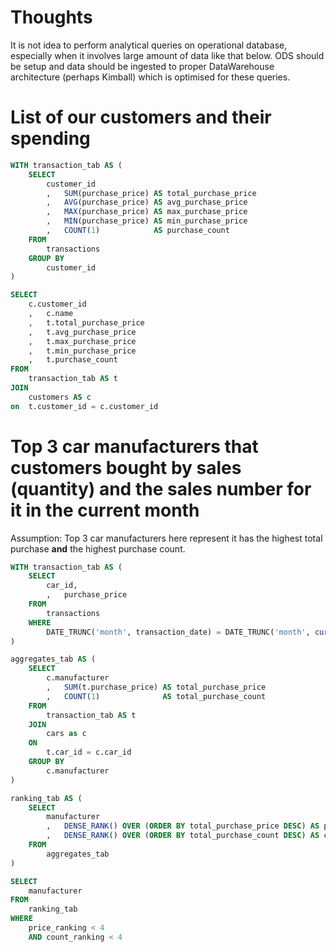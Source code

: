 # Thoughts
It is not idea to perform analytical queries on operational database, especially when it involves large amount of data like that below.
ODS should be setup and data should be ingested to proper DataWarehouse architecture (perhaps Kimball) which is optimised for these queries. 

#  List of our customers and their spending
```sql
WITH transaction_tab AS (
    SELECT
        customer_id
        ,   SUM(purchase_price) AS total_purchase_price
        ,   AVG(purchase_price) AS avg_purchase_price
        ,   MAX(purchase_price) AS max_purchase_price
        ,   MIN(purchase_price) AS min_purchase_price
        ,   COUNT(1)            AS purchase_count
    FROM
        transactions
    GROUP BY
        customer_id
)

SELECT
    c.customer_id
    ,   c.name
    ,   t.total_purchase_price
    ,   t.avg_purchase_price
    ,   t.max_purchase_price
    ,   t.min_purchase_price
    ,   t.purchase_count
FROM
    transaction_tab AS t
JOIN
    customers AS c
on  t.customer_id = c.customer_id
```

# Top 3 car manufacturers that customers bought by sales (quantity) and the sales number for it in the current month
Assumption: Top 3 car manufacturers here represent it has the highest total purchase **and** the highest purchase count. 
```sql
WITH transaction_tab AS (
    SELECT
        car_id,
        ,   purchase_price
    FROM
        transactions
    WHERE
        DATE_TRUNC('month', transaction_date) = DATE_TRUNC('month', current_date())
)

aggregates_tab AS (
    SELECT
        c.manufacturer
        ,   SUM(t.purchase_price) AS total_purchase_price
        ,   COUNT(1)              AS total_purchase_count
    FROM 
        transaction_tab AS t
    JOIN
        cars as c
    ON
        t.car_id = c.car_id
    GROUP BY
        c.manufacturer
)

ranking_tab AS (
    SELECT
        manufacturer
        ,   DENSE_RANK() OVER (ORDER BY total_purchase_price DESC) AS price_ranking
        ,   DENSE_RANK() OVER (ORDER BY total_purchase_count DESC) AS count_ranking
    FROM 
        aggregates_tab
)

SELECT
    manufacturer
FROM
    ranking_tab
WHERE
    price_ranking < 4 
    AND count_ranking < 4

```